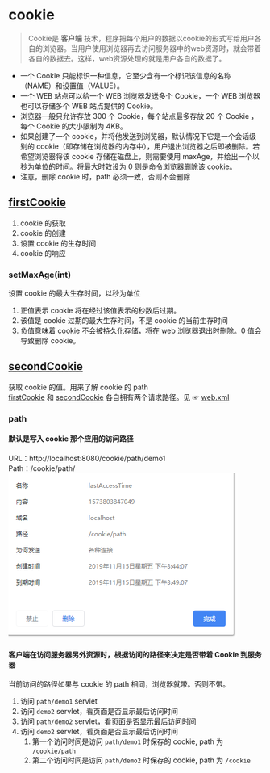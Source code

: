 # cookie
> Cookie是 **客户端** 技术，程序把每个用户的数据以cookie的形式写给用户各自的浏览器。当用户使用浏览器再去访问服务器中的web资源时，就会带着各自的数据去。这样，web资源处理的就是用户各自的数据了。<br>
* 一个 Cookie 只能标识一种信息，它至少含有一个标识该信息的名称（NAME）和设置值（VALUE）。 
* 一个 WEB 站点可以给一个 WEB 浏览器发送多个 Cookie，一个 WEB 浏览器也可以存储多个 WEB 站点提供的 Cookie。
* 浏览器一般只允许存放 300 个 Cookie，每个站点最多存放 20 个 Cookie ，每个 Cookie 的大小限制为 4KB。
* 如果创建了一个 cookie，并将他发送到浏览器，默认情况下它是一个会话级别的 cookie（即存储在浏览器的内存中），用户退出浏览器之后即被删除。若希望浏览器将该 cookie 存储在磁盘上，则需要使用 maxAge，并给出一个以秒为单位的时间。将最大时效设为 0 则是命令浏览器删除该 cookie。
* 注意，删除 cookie 时，path 必须一致，否则不会删除

## [firstCookie](src/main/java/org/lzn/FirstCookie.java)
1. cookie 的获取
2. cookie 的创建
3. 设置 cookie 的生存时间
4. cookie 的响应
### setMaxAge(int)
设置 cookie 的最大生存时间，以秒为单位
1. 正值表示 cookie 将在经过该值表示的秒数后过期。
2. 该值是 cookie 过期的最大生存时间，不是 cookie 的当前生存时间
3. 负值意味着 cookie 不会被持久化存储，将在 web 浏览器退出时删除。0 值会导致删除 cookie。
## [secondCookie](src/main/java/org/lzn/SecondCookie.java)
获取 cookie 的值。用来了解 cookie 的 path<br>
[firstCookie](src/main/java/org/lzn/FirstCookie.java) 和 [secondCookie](src/main/java/org/lzn/SecondCookie.java) 各自拥有两个请求路径。见 ☞ [web.xml](web/WEB-INF/web.xml)

### path
#### 默认是写入 cookie 那个应用的访问路径<br>
URL：http://localhost:8080/cookie/path/demo1<br>
Path：/cookie/path/<br>
![cookie](images/cookieDetail.png)
#### 客户端在访问服务器另外资源时，根据访问的路径来决定是否带着 Cookie 到服务器<br>
当前访问的路径如果与 cookie 的 path 相同，浏览器就带。否则不带。
1. 访问 `path/demo1` servlet
2. 访问 `demo2` servlet，看页面是否显示最后访问时间
3. 访问 `path/demo2` servlet，看页面是否显示最后访问时间
4. 访问 `demo2` servlet，看页面是否显示最后访问时间
    1. 第一个访问时间是访问 `path/demo1` 时保存的 cookie, path 为 `/cookie/path`
    2. 第二个访问时间是访问 `path/demo2` 时保存的 cookie, path 为 `/cookie`


